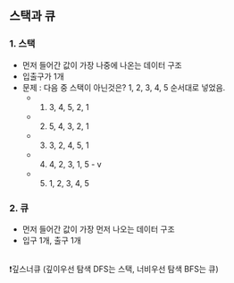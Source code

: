 ## 스택과 큐

### 1. 스택

- 먼저 들어간 값이 가장 나중에 나온는 데이터 구조
- 입출구가 1개
- 문제 : 다음 중 스택이 아닌것은? 1, 2, 3, 4, 5 순서대로 넣었음.
    - 1. 3, 4, 5, 2, 1
    - 2. 5, 4, 3, 2, 1
    - 3. 3, 2, 4, 5, 1
    - 4. 4, 2, 3, 1, 5 - v
    - 5. 1, 2, 3, 4, 5

### 2. 큐

- 먼저 들어간 값이 가장 먼저 나오는 데이터 구조
- 입구 1개, 출구 1개

<br>❗️깊스너큐 (깊이우선 탐색 DFS는 스택, 너비우선 탐색 BFS는 큐)

